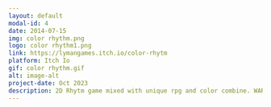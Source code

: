 ```yaml
---
layout: default
modal-id: 4
date: 2014-07-15
img: color rhythm.png
logo: color rhythm1.png
link: https://lymangames.itch.io/color-rhytm
platform: Itch Io
gif: color rhythm.gif
alt: image-alt
project-date: Oct 2023
description: 2D Rhytm game mixed with unique rpg and color combine. WARNING! This game requires 150% focus as you will need to focus on the rhytm while also try to kill the enemies and also combine the right color. My responsibilities : Programming (Menu and gameplay), Implement Sound System, Programming UI/UX.
---
```

